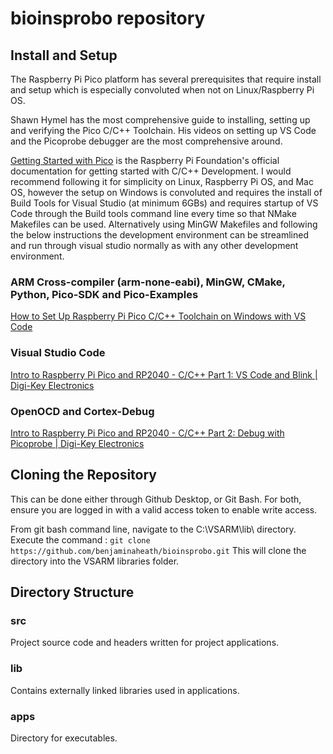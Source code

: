 # bioinsprobo repository
## Install and Setup
The Raspberry Pi Pico platform has several prerequisites that require install and setup which is especially convoluted when not on Linux/Raspberry Pi OS.

Shawn Hymel has the most comprehensive guide to installing, setting up and verifying the Pico C/C++ Toolchain. His videos on setting up VS Code and the Picoprobe debugger are the most comprehensive around.

[Getting Started with Pico](https://datasheets.raspberrypi.com/pico/getting-started-with-pico.pdf) is the Raspberry Pi Foundation's official documentation for getting started with C/C++ Development. I would recommend following it for simplicity on Linux, Raspberry Pi OS, and Mac OS, however the setup on Windows is convoluted and requires the install of Build Tools for Visual Studio (at minimum 6GBs) and requires startup of VS Code through the Build tools command line every time so that NMake Makefiles can be used. Alternatively using MinGW Makefiles and following the below instructions the development environment can be streamlined and run through visual studio normally as with any other development environment.
### ARM Cross-compiler (arm-none-eabi), MinGW, CMake, Python, Pico-SDK and Pico-Examples
[How to Set Up Raspberry Pi Pico C/C++ Toolchain on Windows with VS Code](https://shawnhymel.com/2096/how-to-set-up-raspberry-pi-pico-c-c-toolchain-on-windows-with-vs-code/)
### Visual Studio Code
[Intro to Raspberry Pi Pico and RP2040 - C/C++ Part 1: VS Code and Blink | Digi-Key Electronics](https://www.youtube.com/watch?v=B5rQSoOmR5w)
### OpenOCD and Cortex-Debug
[Intro to Raspberry Pi Pico and RP2040 - C/C++ Part 2: Debug with Picoprobe | Digi-Key Electronics](https://www.youtube.com/watch?v=jnC5LrTx470)
## Cloning the Repository
This can be done either through Github Desktop, or Git Bash. For both, ensure you are logged in with a valid access token to enable write access.

From git bash command line, navigate to the C:\VSARM\lib\ directory. Execute the command :
```git clone https://github.com/benjaminaheath/bioinsprobo.git```
This will clone the directory into the VSARM libraries folder.
## Directory Structure
### src
Project source code and headers written for project applications.
### lib
Contains externally linked libraries used in applications.
### apps
Directory for executables.
